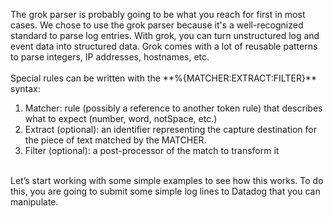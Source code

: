 <p>The grok parser is probably going to be what you reach for first in most cases. We chose to use the grok parser because it's a well-recognized standard to parse log entries. With grok, you can turn unstructured log and event data into structured data. Grok comes with a lot of reusable patterns to parse integers, IP addresses, hostnames, etc.
<br><br>
Special rules can be written with the **%{MATCHER:EXTRACT:FILTER}** syntax:<br>
<ol>
<li>Matcher: rule (possibly a reference to another token rule) that describes what to expect (number, word, notSpace, etc.)
<li>Extract (optional): an identifier representing the capture destination for the piece of text matched by the MATCHER.
<li>Filter (optional): a post-processor of the match to transform it
</ol><br>
Let’s start working with some simple examples to see how this works. To do this, you are going to submit some simple log lines to Datadog that you can manipulate.
</p>
